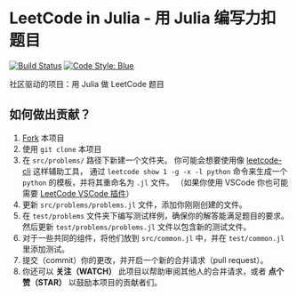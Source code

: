 # LeetCode in Julia - 用 Julia 编写力扣题目

[![Build Status](https://travis-ci.com/JuliaCN/LeetCode.jl.svg?branch=master)](https://travis-ci.com/JuliaCN/LeetCode.jl) [![Code Style: Blue](https://img.shields.io/badge/code%20style-blue-4495d1.svg)](https://github.com/invenia/BlueStyle)

社区驱动的项目：用 Julia 做 LeetCode 题目

## 如何做出贡献？

1. [Fork](https://guides.github.com/activities/forking/) 本项目
2. 使用 `git clone` 本项目
3. 在 `src/problems/` 路径下新建一个文件夹。
    你可能会想要使用像 [leetcode-cli](https://github.com/skygragon/leetcode-cli) 这样辅助工具，
    通过 `leetcode show 1 -g -x -l python` 命令来生成一个 `python` 的模板，并将其重命名为 `.jl` 文件。
    （如果你使用 VSCode 你也可能需要 [LeetCode VSCode 插件](https://marketplace.visualstudio.com/items?itemName=LeetCode.vscode-leetcode)）
4. 更新 `src/problems/problems.jl` 文件，添加你刚刚创建的文件。
5. 在 `test/problems` 文件夹下编写测试样例，确保你的解答能满足题目的要求。
    然后更新 `test/problems/problems.jl` 文件以包含新的测试文件。
6. 对于一些共同的组件，将他们放到 `src/common.jl` 中，并在 `test/common.jl` 里添加测试。
7. 提交（commit）你的更改，并开启一个新的合并请求（pull request）。
8. 你还可以 **关注（WATCH）** 此项目以帮助审阅其他人的合并请求，或者 **点个赞（STAR）** 以鼓励本项目的贡献者们。
